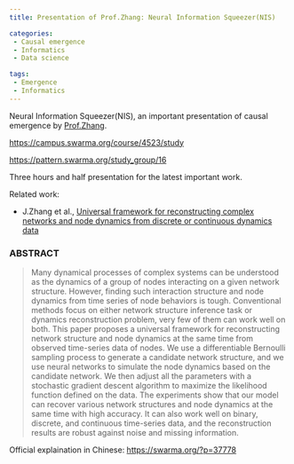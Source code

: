 ```yaml
---
title: Presentation of Prof.Zhang: Neural Information Squeezer(NIS)

categories:
 - Causal emergence
 - Informatics
 - Data science

tags:
 - Emergence
 - Informatics
---
```


Neural Information Squeezer(NIS), an important presentation of causal emergence by [Prof.Zhang](Https://jake.swarma.org).

https://campus.swarma.org/course/4523/study

https://pattern.swarma.org/study_group/16

<!--more-->

Three hours and half presentation for the latest important work.

Related work:
- J.Zhang et al., [Universal framework for reconstructing complex networks and node dynamics from discrete or continuous dynamics data](https://journals.aps.org/pre/abstract/10.1103/PhysRevE.106.034315)

### ABSTRACT
> Many dynamical processes of complex systems can be understood as the dynamics of a group of nodes interacting on a given network structure. However, finding such interaction structure and node dynamics from time series of node behaviors is tough. Conventional methods focus on either network structure inference task or dynamics reconstruction problem, very few of them can work well on both. This paper proposes a universal framework for reconstructing network structure and node dynamics at the same time from observed time-series data of nodes. We use a differentiable Bernoulli sampling process to generate a candidate network structure, and we use neural networks to simulate the node dynamics based on the candidate network. We then adjust all the parameters with a stochastic gradient descent algorithm to maximize the likelihood function defined on the data. The experiments show that our model can recover various network structures and node dynamics at the same time with high accuracy. It can also work well on binary, discrete, and continuous time-series data, and the reconstruction results are robust against noise and missing information.

Official explaination in Chinese: https://swarma.org/?p=37778

